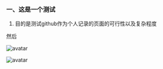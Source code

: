 ### 一、这是一个测试
1. 目的是测试github作为个人记录的页面的可行性以及复杂程度 

 然后


![avatar](https://github.com/HIT-zhangrun/github_md_test/blob/master/pic/q.jpg)

![avatar](https://github.com/HIT-zhangrun/github_md_test/blob/master/pic/头像.jpg)
